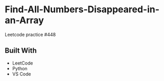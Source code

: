 # Find-All-Numbers-Disappeared-in-an-Array
Leetcode practice #448

## Built With
- LeetCode
- Python
- VS Code
